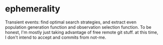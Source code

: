 # ephemerality
Transient events: find optimal search strategies, and extract even population generation function and observation selection function.
To be honest, I'm mostly just taking advantage of free remote git stuff. at this time, I don't intend to accept and commits from not-me.
